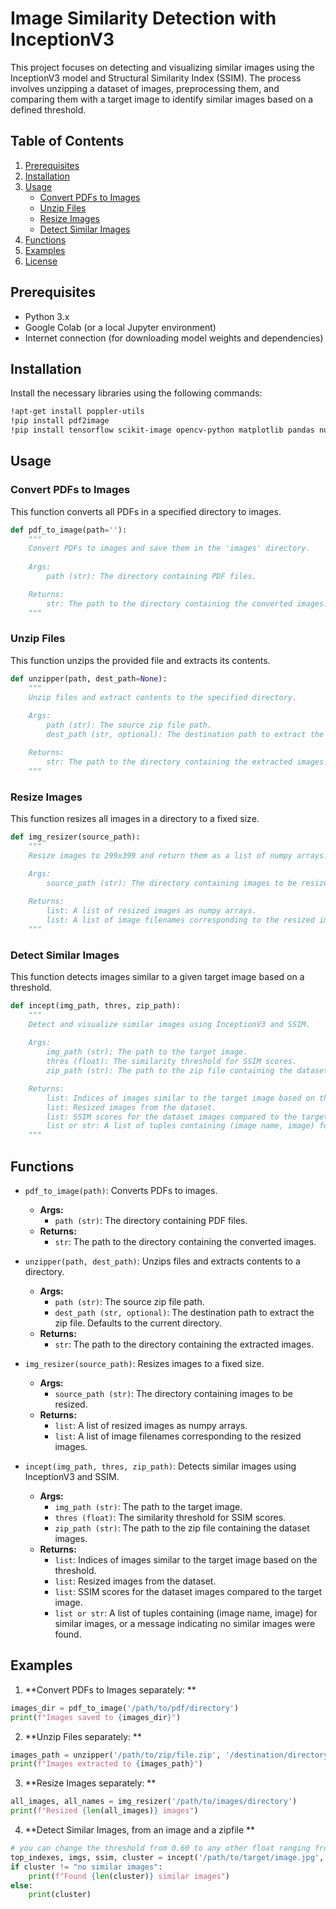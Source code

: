 # Image Similarity Detection with InceptionV3

This project focuses on detecting and visualizing similar images using the InceptionV3 model and Structural Similarity Index (SSIM). The process involves unzipping a dataset of images, preprocessing them, and comparing them with a target image to identify similar images based on a defined threshold.

## Table of Contents
1. [Prerequisites](#prerequisites)
2. [Installation](#installation)
3. [Usage](#usage)
   - [Convert PDFs to Images](#convert-pdfs-to-images)
   - [Unzip Files](#unzip-files)
   - [Resize Images](#resize-images)
   - [Detect Similar Images](#detect-similar-images)
4. [Functions](#functions)
5. [Examples](#examples)
6. [License](#license)

## Prerequisites

- Python 3.x
- Google Colab (or a local Jupyter environment)
- Internet connection (for downloading model weights and dependencies)

## Installation

Install the necessary libraries using the following commands:

```sh
!apt-get install poppler-utils
!pip install pdf2image
!pip install tensorflow scikit-image opencv-python matplotlib pandas numpy
```

## Usage

### Convert PDFs to Images

This function converts all PDFs in a specified directory to images.

```python
def pdf_to_image(path=''):
    """
    Convert PDFs to images and save them in the 'images' directory.
    
    Args:
        path (str): The directory containing PDF files.

    Returns:
        str: The path to the directory containing the converted images.
    """
```

### Unzip Files

This function unzips the provided file and extracts its contents.

```python
def unzipper(path, dest_path=None):
    """
    Unzip files and extract contents to the specified directory.
    
    Args:
        path (str): The source zip file path.
        dest_path (str, optional): The destination path to extract the zip file. Defaults to the current directory.

    Returns:
        str: The path to the directory containing the extracted images.
    """
```

### Resize Images

This function resizes all images in a directory to a fixed size.

```python
def img_resizer(source_path):
    """
    Resize images to 299x399 and return them as a list of numpy arrays.
    
    Args:
        source_path (str): The directory containing images to be resized.

    Returns:
        list: A list of resized images as numpy arrays.
        list: A list of image filenames corresponding to the resized images.
    """
```

### Detect Similar Images

This function detects images similar to a given target image based on a threshold.

```python
def incept(img_path, thres, zip_path):
    """
    Detect and visualize similar images using InceptionV3 and SSIM.
    
    Args:
        img_path (str): The path to the target image.
        thres (float): The similarity threshold for SSIM scores.
        zip_path (str): The path to the zip file containing the dataset images.

    Returns:
        list: Indices of images similar to the target image based on the threshold.
        list: Resized images from the dataset.
        list: SSIM scores for the dataset images compared to the target image.
        list or str: A list of tuples containing (image name, image) for similar images, or a message indicating no similar images were found.
    """
```

## Functions

- `pdf_to_image(path)`: Converts PDFs to images.
    - **Args:**
        - `path (str)`: The directory containing PDF files.
    - **Returns:**
        - `str`: The path to the directory containing the converted images.

- `unzipper(path, dest_path)`: Unzips files and extracts contents to a directory.
    - **Args:**
        - `path (str)`: The source zip file path.
        - `dest_path (str, optional)`: The destination path to extract the zip file. Defaults to the current directory.
    - **Returns:**
        - `str`: The path to the directory containing the extracted images.

- `img_resizer(source_path)`: Resizes images to a fixed size.
    - **Args:**
        - `source_path (str)`: The directory containing images to be resized.
    - **Returns:**
        - `list`: A list of resized images as numpy arrays.
        - `list`: A list of image filenames corresponding to the resized images.

- `incept(img_path, thres, zip_path)`: Detects similar images using InceptionV3 and SSIM.
    - **Args:**
        - `img_path (str)`: The path to the target image.
        - `thres (float)`: The similarity threshold for SSIM scores.
        - `zip_path (str)`: The path to the zip file containing the dataset images.
    - **Returns:**
        - `list`: Indices of images similar to the target image based on the threshold.
        - `list`: Resized images from the dataset.
        - `list`: SSIM scores for the dataset images compared to the target image.
        - `list or str`: A list of tuples containing (image name, image) for similar images, or a message indicating no similar images were found.

## Examples

1. **Convert PDFs to Images separately: **

```python
images_dir = pdf_to_image('/path/to/pdf/directory')
print(f"Images saved to {images_dir}")
```

2. **Unzip Files separately: **

```python
images_path = unzipper('/path/to/zip/file.zip', '/destination/directory')
print(f"Images extracted to {images_path}")
```

3. **Resize Images separately: **

```python
all_images, all_names = img_resizer('/path/to/images/directory')
print(f"Resized {len(all_images)} images")
```

4. **Detect Similar Images, from an image and a zipfile **

```python 
# you can change the threshold from 0.60 to any other float ranging from 0-1
top_indexes, imgs, ssim, cluster = incept('/path/to/target/image.jpg', 0.60, '/path/to/zip/file.zip')
if cluster != "no similar images":
    print(f"Found {len(cluster)} similar images")
else:
    print(cluster)
```
